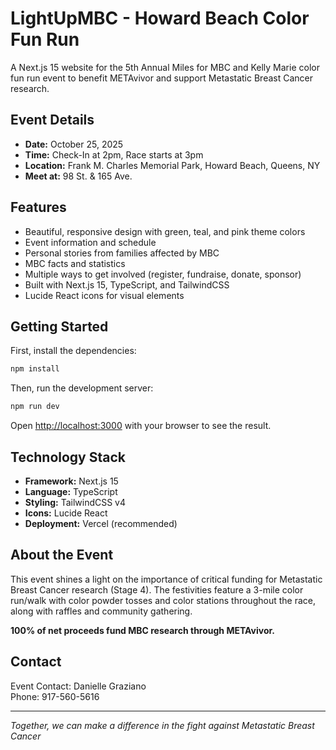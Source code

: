 # LightUpMBC - Howard Beach Color Fun Run

A Next.js 15 website for the 5th Annual Miles for MBC and Kelly Marie color fun run event to benefit METAvivor and support Metastatic Breast Cancer research.

## Event Details

- **Date:** October 25, 2025
- **Time:** Check-In at 2pm, Race starts at 3pm
- **Location:** Frank M. Charles Memorial Park, Howard Beach, Queens, NY
- **Meet at:** 98 St. & 165 Ave.

## Features

- Beautiful, responsive design with green, teal, and pink theme colors
- Event information and schedule
- Personal stories from families affected by MBC
- MBC facts and statistics
- Multiple ways to get involved (register, fundraise, donate, sponsor)
- Built with Next.js 15, TypeScript, and TailwindCSS
- Lucide React icons for visual elements

## Getting Started

First, install the dependencies:

```bash
npm install
```

Then, run the development server:

```bash
npm run dev
```

Open [http://localhost:3000](http://localhost:3000) with your browser to see the result.

## Technology Stack

- **Framework:** Next.js 15
- **Language:** TypeScript
- **Styling:** TailwindCSS v4
- **Icons:** Lucide React
- **Deployment:** Vercel (recommended)

## About the Event

This event shines a light on the importance of critical funding for Metastatic Breast Cancer research (Stage 4). The festivities feature a 3-mile color run/walk with color powder tosses and color stations throughout the race, along with raffles and community gathering.

**100% of net proceeds fund MBC research through METAvivor.**

## Contact

Event Contact: Danielle Graziano  
Phone: 917-560-5616

---

*Together, we can make a difference in the fight against Metastatic Breast Cancer*
